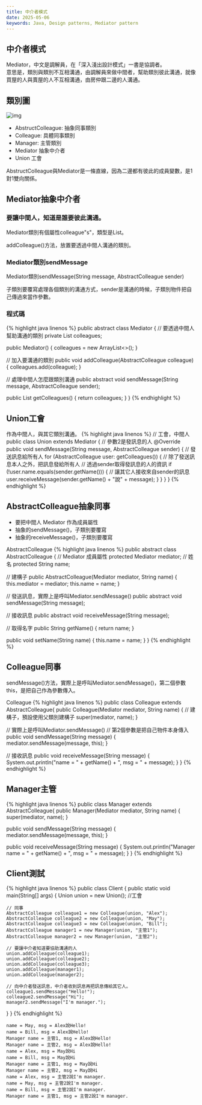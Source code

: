 ```yaml
---
title: 中介者模式
date: 2025-05-06
keywords: Java, Design patterns, Mediator pattern
---
```

## 中介者模式
Mediator，中文是調解員，在「深入淺出設計模式」一書是協調者。  
意思是，類別與類別不互相溝通，由調解員來做中間者，幫助類別彼此溝通，就像買屋的人與賣屋的人不互相溝通，由房仲跟二邊的人溝通。

## 類別圖
![img]({{site.imgurl}}/pattern/mediator1.png)

- AbstructColleague: 抽象同事類別
- Colleague: 具體同事類別
- Manager: 主管類別
- Mediator 抽象中介者
- Union 工會

AbstructColleague與Mediator是一條直線，因為二邊都有彼此的成員變數，是1對1雙向關係。

## Mediator抽象中介者

### 要讓中間人，知道是誰要彼此溝通。
Mediator類別有個屬性colleague"s"，類型是List。

addColleague()方法，放置要透過中間人溝通的類別。

### Mediator類別sendMessage
Mediator類別sendMessage(String message, AbstractColleague sender)

子類別要覆寫處理各個類別的溝通方式，sender是溝通的時候，子類別物件把自己傳過來當作參數。

### 程式碼
{% highlight java linenos %}
public abstract class Mediator {
  // 要透過中間人幫助溝通的類別
  private List<AbstractColleague> colleagues;

  public Mediator() {
    colleagues = new ArrayList<>();
  }

  // 加入要溝通的類別
  public void addColleague(AbstractColleague colleague) {
    colleagues.add(colleague);
  }

  // 處理中間人怎麼跟類別溝通
  public abstract void sendMessage(String message, AbstractColleague sender);

  public List<AbstractColleague> getColleagues() {
    return colleagues;
  }
}
{% endhighlight %}

## Union工會
作為中間人，與其它類別溝通。
{% highlight java linenos %}
// 工會，中間人
public class Union extends Mediator {
  // 參數2是發訊息的人
  @Override
  public void sendMessage(String message, AbstractColleague sender) {
    // 發送訊息給所有人
    for (AbstractColleague user: getColleagues()) {
      // 除了發送訊息本人之外，把訊息發給所有人
      // 透過sender取得發訊息的人的資訊
      if (!user.name.equals(sender.getName())) {
        // 讓其它人接收來自sender的訊息
        user.receiveMessage(sender.getName() + "說" + message);
      }
    }
  }
}
{% endhighlight %}

## AbstractColleague抽象同事
- 要把中間人 Mediator 作為成員屬性
- 抽象的sendMessage()，子類別要覆寫
- 抽象的receiveMessage()，子類別要覆寫

AbstractColleague
{% highlight java linenos %}
public abstract class AbstractColleague {
  // Mediator 成員屬性
  protected Mediator mediator;
  // 姓名
  protected String name;

  // 建構子
  public AbstractColleague(Mediator mediator, String name) {
    this.mediator = mediator;
    this.name = name;
  }

  // 發送訊息，實際上是呼叫Mediator.sendMessage()
  public abstract void sendMessage(String message);
  
  // 接收訊息
  public abstract void receiveMessage(String message);

  // 取得名字
  public String getName() {
    return name;
  }

  public void setName(String name) {
    this.name = name;
  }
}
{% endhighlight %}

## Colleague同事
sendMessage()方法，實際上是呼叫Mediator.sendMessage()，第二個參數this，是把自己作為參數傳入。

Colleague
{% highlight java linenos %}
public class Colleague extends AbstractColleague{
  public Colleague(Mediator mediator, String name) {
    // 建構子，預設使用父類別建構子
    super(mediator, name);
  }

  // 實際上是呼叫Mediator.sendMessage()
  // 第2個參數是把自己物件本身傳入
  public void sendMessage(String message) {
    mediator.sendMessage(message, this);
  }

  // 接收訊息
  public void receiveMessage(String message) {
    System.out.println("name = " + getName() + ", msg = " + message);
  }
}
{% endhighlight %}

## Manager主管
{% highlight java linenos %}
public class Manager extends AbstractColleague{
  public Manager(Mediator mediator, String name) {
    super(mediator, name);
  }

  public void sendMessage(String message) {
    mediator.sendMessage(message, this);
  }

  public void receiveMessage(String message) {
    System.out.println("Manager name = " + getName() + ", msg = " + message);
  }
}
{% endhighlight %}

## Client測試
{% highlight java linenos %}
public class Client {
  public static void main(String[] args) {
    Union union = new Union();  //工會

    // 同事
    AbstractColleague colleague1 = new Colleague(union, "Alex");
    AbstractColleague colleague2 = new Colleague(union, "May");
    AbstractColleague colleague3 = new Colleague(union, "Bill");
    AbstractColleague manager1 = new Manager(union, "主管1");
    AbstractColleague manager2 = new Manager(union, "主管2");

    // 要讓中介者知道要協助溝通的人 
    union.addColleague(colleague1);
    union.addColleague(colleague2);
    union.addColleague(colleague3);
    union.addColleague(manager1);
    union.addColleague(manager2);

    // 向中介者發送訊息，中介者收到訊息再把訊息傳給其它人。
    colleague1.sendMessage("Hello!");
    colleague2.sendMessage("Hi");
    manager2.sendMessage("I'm manager.");
  }
}
{% endhighlight %}
```
name = May, msg = Alex說Hello!
name = Bill, msg = Alex說Hello!
Manager name = 主管1, msg = Alex說Hello!
Manager name = 主管2, msg = Alex說Hello!
name = Alex, msg = May說Hi
name = Bill, msg = May說Hi
Manager name = 主管1, msg = May說Hi
Manager name = 主管2, msg = May說Hi
name = Alex, msg = 主管2說I'm manager.
name = May, msg = 主管2說I'm manager.
name = Bill, msg = 主管2說I'm manager.
Manager name = 主管1, msg = 主管2說I'm manager.
```
